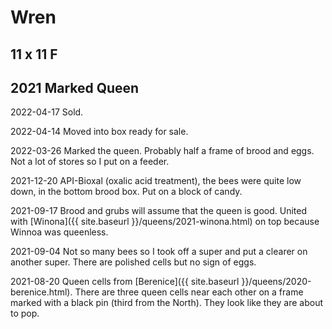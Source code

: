 # Wren
## 11 x 11 F

## 2021 Marked Queen

2022-04-17 Sold.

2022-04-14 Moved into box ready for sale.

2022-03-26 Marked the queen.  Probably half a frame of brood and eggs.  Not a lot of stores so I put on a feeder.

2021-12-20 API-Bioxal (oxalic acid treatment), the bees were quite low down, in the bottom brood box.  Put on a block of candy.

2021-09-17 Brood and grubs will assume that the queen is good.  United with [Winona]({{ site.baseurl }}/queens/2021-winona.html) on top because Winnoa was queenless.

2021-09-04 Not so many bees so I took off a super and put a clearer on another super.  There are polished cells but no sign of eggs.

2021-08-20 Queen cells from  [Berenice]({{ site.baseurl }}/queens/2020-berenice.html).  There are three queen cells near each other on a frame marked with a black pin (third from the North).  They look like they are about to pop.
